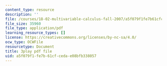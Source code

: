 ```yaml
---
content_type: resource
description: ''
file: /courses/18-02-multivariable-calculus-fall-2007/a5f079f1fe7b61cfcedae08bfb338057_23xbkrpQuAo.pdf
file_size: 35960
file_type: application/pdf
learning_resource_types: []
license: https://creativecommons.org/licenses/by-nc-sa/4.0/
ocw_type: OCWFile
resourcetype: Document
title: 3play pdf file
uid: a5f079f1-fe7b-61cf-ceda-e08bfb338057
---
```

